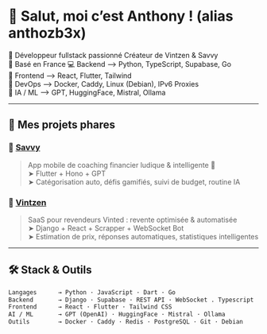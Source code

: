 # 👋 Salut, moi c’est Anthony ! (alias anthozb3x)

🎯 Développeur fullstack passionné Créateur de Vintzen & Savvy  
📍 Basé en France
💻 Backend ⟶ Python, TypeScript, Supabase, Go  
🎨 Frontend ⟶ React, Flutter, Tailwind  
🔧 DevOps ⟶ Docker, Caddy, Linux (Debian), IPv6 Proxies  
🧠 IA / ML ⟶ GPT, HuggingFace, Mistral, Ollama

---

## 🚀 Mes projets phares

### 🧠 [Savvy]()
> App mobile de coaching financier ludique & intelligente 💸  
> ➤ Flutter + Hono + GPT  
> ➤ Catégorisation auto, défis gamifiés, suivi de budget, routine IA

### 🤖 [Vintzen](https://vintzen.fr)
> SaaS pour revendeurs Vinted : revente optimisée & automatisée  
> ➤ Django + React + Scrapper + WebSocket Bot  
> ➤ Estimation de prix, réponses automatiques, statistiques intelligentes  

---

## 🛠️ Stack & Outils

```txt
Langages      → Python · JavaScript · Dart · Go  
Backend       → Django · Supabase · REST API · WebSocket . Typescript
Frontend      → React · Flutter · Tailwind CSS  
AI / ML       → GPT (OpenAI) · HuggingFace · Mistral · Ollama  
Outils        → Docker · Caddy · Redis · PostgreSQL · Git · Debian  

